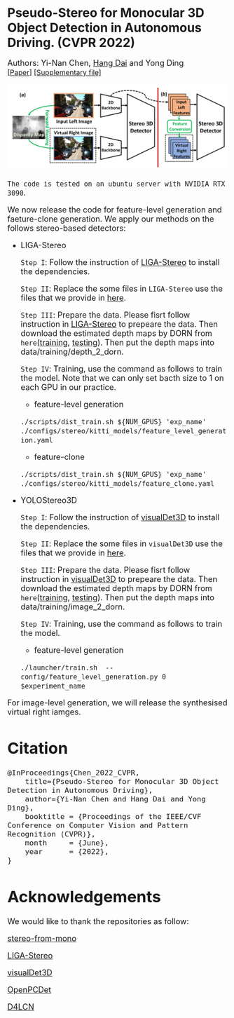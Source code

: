 # Pseudo-Stereo for Monocular 3D Object Detection in Autonomous Driving. (CVPR 2022)
<font size=4> Authors: Yi-Nan Chen, [Hang Dai](https://scholar.google.com/citations?hl=en&user=6yvjpQQAAAAJ&view_op=list_works) and Yong Ding \
<font size=3>[\[Paper\]](https://arxiv.org/abs/2203.02112) [\[Supplementary file\]](pdf/supplementary_file.pdf)</font>

![avatar](img/overview.png)

`The code is tested on an ubuntu server with NVIDIA RTX 3090`.

We now release the code for feature-level generation and faeture-clone generation. We apply our methods on the follows stereo-based detectors:
- LIGA-Stereo

    `Step I`: Follow the instruction of [LIGA-Stereo](https://github.com/xy-guo/LIGA-Stereo) to install the dependencies.

    `Step II`: Replace the some files in `LIGA-Stereo` use the files that we provide in [here](stereo_models/LIGA-stereo).

    `Step III`: Prepare the data. Please fisrt follow instruction in [LIGA-Stereo](https://github.com/xy-guo/LIGA-Stereo) to prepeare the data. Then download the estimated depth maps by DORN from `here`([training](https://drive.google.com/open?id=1lSJpQ8GUCxRNtWxo0lduYAbWkkXQa2cb), [testing](https://drive.google.com/file/d/1JuDhHGH8DXzNkZSmaVrWyEhI3YuE2GqT/view)). Then put the depth maps into data/training/depth_2_dorn.

    `Step IV`: Training, use the command as follows to train the model. Note that we can only set bacth size to 1 on each GPU in our practice.
    - feature-level generation

    `./scripts/dist_train.sh ${NUM_GPUS} 'exp_name' ./configs/stereo/kitti_models/feature_level_generation.yaml`

    - feature-clone

    `./scripts/dist_train.sh ${NUM_GPUS} 'exp_name' ./configs/stereo/kitti_models/feature_clone.yaml`
    
- YOLOStereo3D

    `Step I`: Follow the instruction of [visualDet3D](https://github.com/Owen-Liuyuxuan/visualDet3D) to install the dependencies.

    `Step II`: Replace the some files in `visualDet3D` use the files that we provide in [here](stereo_models/YOLOStereo3D).

    `Step III`: Prepare the data. Please fisrt follow instruction in [visualDet3D](https://github.com/Owen-Liuyuxuan/visualDet3D) to prepeare the data. Then download the estimated depth maps by DORN from `here`([training](https://drive.google.com/open?id=1lSJpQ8GUCxRNtWxo0lduYAbWkkXQa2cb), [testing](https://drive.google.com/file/d/1JuDhHGH8DXzNkZSmaVrWyEhI3YuE2GqT/view)). Then put the depth maps into data/training/image_2_dorn.

    `Step IV`: Training, use the command as follows to train the model.

    - feature-level generation
    
    `./launcher/train.sh  --config/feature_level_generation.py 0 $experiment_name `

For image-level generation, we will release the synthesised virtual right iamges.
# Citation
```
@InProceedings{Chen_2022_CVPR,
    title={Pseudo-Stereo for Monocular 3D Object Detection in Autonomous Driving},
    author={Yi-Nan Chen and Hang Dai and Yong Ding},
    booktitle = {Proceedings of the IEEE/CVF Conference on Computer Vision and Pattern Recognition (CVPR)},
    month     = {June},
    year      = {2022},
}
```
# Acknowledgements
 We would like to thank the repositories as follow:

 [stereo-from-mono](https://github.com/nianticlabs/stereo-from-mono)

 [LIGA-Stereo](https://github.com/xy-guo/LIGA-Stereo)

 [visualDet3D](https://github.com/Owen-Liuyuxuan/visualDet3D)

 [OpenPCDet](https://github.com/open-mmlab/OpenPCDet)
 
 [D4LCN](https://github.com/dingmyu/D4LCN)


